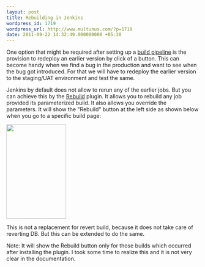 ```yaml
---
layout: post
title: Rebuilding in Jenkins
wordpress_id: 1719
wordpress_url: http://www.multunus.com/?p=1719
date: 2011-09-22 14:32:49.000000000 +05:30
---
```

<div>

One option that might be required after setting up a <a href="http://continuousdelivery.in/2011/08/continuous-delivery-setup-jenkins-build-pipeline-setup/">build pipeline</a> is the provision to redeploy an earlier version by click of a button. This can become handy when we find a bug in the production and want to see when the bug got introduced. For that we will have to redeploy the earlier version to the staging/UAT environment and test the same.

Jenkins by default does not allow to rerun any of the earlier jobs. But you can achieve this by the <a href="https://wiki.jenkins-ci.org/display/JENKINS/Rebuild+Plugin">Rebuild</a> plugin. It allows you to rebuild any job provided its parameterized build. It also allows you override the parameters. It will show the "Rebuild" button at the left side as shown below when you go to a specific build page:

<a rel="attachment wp-att-1814" href="http://www.multunus.com/?attachment_id=1814"><img src="http://continuousdelivery.in/wp-blog/wp-content/uploads/2011/09/rebuild.png" alt="" width="156" height="247" /></a>

This is not a replacement for revert build, because it does not take care of reverting DB. But this can be extended to do the same.

Note: It will show the Rebuild button only for those builds which occurred after installing the plugin. I took some time to realize this and it is not very clear in the documentation.

</div>
